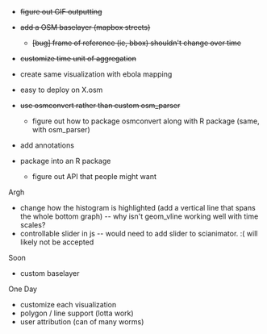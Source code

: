  * ~~figure out GIF outputting~~
 * ~~add a OSM baselayer (mapbox streets)~~
    * ~~[bug] frame of reference (ie, bbox) shouldn't change over time~~
 * ~~customize time unit of aggregation~~
 * create same visualization with ebola mapping

 * easy to deploy on X.osm
 * ~~use osmconvert rather than custom osm_parser~~
   * figure out how to package osmconvert along with R package
   (same, with osm_parser)
 * add annotations

 * package into an R package
   * figure out API that people might want

Argh
 * change how the histogram is highlighted (add a vertical line that spans the whole bottom graph)
   -- why isn't geom_vline working well with time scales?
 * controllable slider in js
   -- would need to add slider to scianimator. :( will likely not be accepted

Soon
 * custom baselayer

One Day
 * customize each visualization 
 * polygon / line support (lotta work)
 * user attribution (can of many worms)
